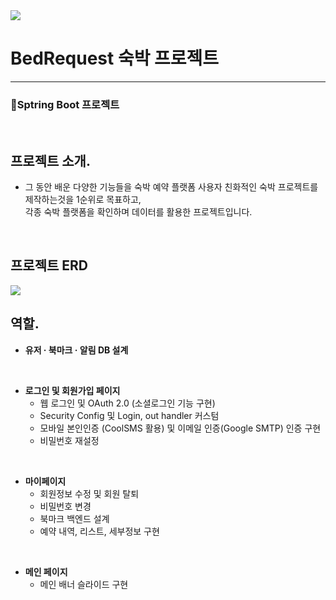 <img src="https://capsule-render.vercel.app/api?type=speech&height=200&color=gradient&text=BedRequest&fontAlignY=42">

# BedRequest 숙박 프로젝트
---
### 📗Sptring Boot 프로젝트
<br>

## 프로젝트 소개.
* 그 동안 배운 다양한 기능들을 숙박 예약 플랫폼 사용자 친화적인 숙박 프로젝트를 제작하는것을 1순위로 목표하고, <br> 각종 숙박 플랫폼을 확인하며 데이터를 활용한 프로젝트입니다. 

<br>

## 프로젝트 ERD

<a href="https://www.erdcloud.com/d/eKKqYtQ4ji3fNK6b9"><img src="https://github.com/user-attachments/assets/8ffc8df7-039f-410b-9e5e-9d8f8df3cfe9"></a>

## 역할.
* **유저 · 북마크 · 알림 DB 설계**
  
<br>

* **로그인 및 회원가입 페이지**
  * 웹 로그인 및 OAuth 2.0 (소셜로그인 기능 구현)
  * Security Config 및 Login, out handler 커스텀
  * 모바일 본인인증 (CoolSMS 활용) 및 이메일 인증(Google SMTP) 인증 구현
  * 비밀번호 재설정
    
<br>

* **마이페이지**
  * 회원정보 수정 및 회원 탈퇴
  * 비밀번호 변경
  * 북마크 백엔드 설계
  * 예약 내역, 리스트, 세부정보 구현
    
<br>

* **메인 페이지**
  * 메인 배너 슬라이드 구현


